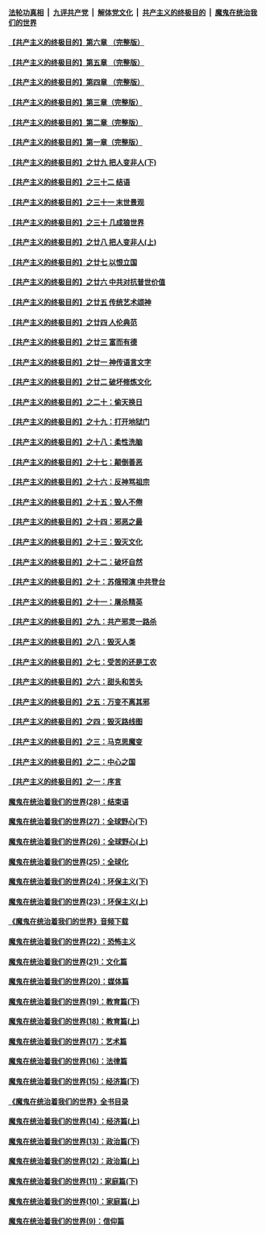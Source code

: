 ####  [法轮功真相](../../../../basic/blob/master/README.md?t=04111051) &nbsp;|&nbsp; [九评共产党](../../../../9ping.md/blob/master/README.md?t=04111051) &nbsp;|&nbsp; [解体党文化](../../../../jtdwh.md/blob/master/README.md?t=04111051)  &nbsp;|&nbsp; [共产主义的终极目的](../../../../gczydzjmd.md/blob/master/README.md?t=04111051) &nbsp;|&nbsp; [魔鬼在统治我们的世界](../../../../mgztzwmdsj.md/blob/master/README.md?t=04111051) 

#### [【共产主义的终极目的】第六章 （完整版）](../pages/nsc422/n11428913.md?t=04111051) 

#### [【共产主义的终极目的】第五章 （完整版）](../pages/nsc422/n11428912.md?t=04111051) 

#### [【共产主义的终极目的】第四章 （完整版）](../pages/nsc422/n11428907.md?t=04111051) 

#### [【共产主义的终极目的】第三章（完整版）](../pages/nsc422/n11428848.md?t=04111051) 

#### [【共产主义的终极目的】第二章（完整版）](../pages/nsc422/n11428831.md?t=04111051) 

#### [【共产主义的终极目的】第一章（完整版）](../pages/nsc422/n11417651.md?t=04111051) 

#### [【共产主义的终极目的】之廿九 把人变非人(下)](../pages/nsc422/n11344140.md?t=04111051) 

#### [【共产主义的终极目的】之三十二 结语](../pages/nsc422/n11360535.md?t=04111051) 

#### [【共产主义的终极目的】之三十一 末世景观](../pages/nsc422/n11351129.md?t=04111051) 

#### [【共产主义的终极目的】之三十 几成狼世界](../pages/nsc422/n11348280.md?t=04111051) 

#### [【共产主义的终极目的】之廿八 把人变非人(上)](../pages/nsc422/n11340492.md?t=04111051) 

#### [【共产主义的终极目的】之廿七 以恨立国](../pages/nsc422/n11336944.md?t=04111051) 

#### [【共产主义的终极目的】之廿六 中共对抗普世价值](../pages/nsc422/n11324785.md?t=04111051) 

#### [【共产主义的终极目的】之廿五 传统艺术颂神](../pages/nsc422/n11296396.md?t=04111051) 

#### [【共产主义的终极目的】之廿四 人伦典范](../pages/nsc422/n11296397.md?t=04111051) 

#### [【共产主义的终极目的】之廿三 富而有德](../pages/nsc422/n11283598.md?t=04111051) 

#### [【共产主义的终极目的】之廿一 神传语言文字](../pages/nsc422/n11263265.md?t=04111051) 

#### [【共产主义的终极目的】之廿二 破坏修炼文化](../pages/nsc422/n11245728.md?t=04111051) 

#### [【共产主义的终极目的】之二十：偷天换日](../pages/nsc422/n11238846.md?t=04111051) 

#### [【共产主义的终极目的】之十九：打开地狱门](../pages/nsc422/n11206376.md?t=04111051) 

#### [【共产主义的终极目的】之十八：柔性洗脑](../pages/nsc422/n11199994.md?t=04111051) 

#### [【共产主义的终极目的】之十七：颠倒善恶](../pages/nsc422/n11179782.md?t=04111051) 

#### [【共产主义的终极目的】之十六：反神骂祖宗](../pages/nsc422/n11166798.md?t=04111051) 

#### [【共产主义的终极目的】之十五：毁人不倦](../pages/nsc422/n11166792.md?t=04111051) 

#### [【共产主义的终极目的】之十四：邪恶之最](../pages/nsc422/n11150249.md?t=04111051) 

#### [【共产主义的终极目的】之十三：毁灭文化](../pages/nsc422/n11135227.md?t=04111051) 

#### [【共产主义的终极目的】之十二：破坏自然](../pages/nsc422/n11135214.md?t=04111051) 

#### [【共产主义的终极目的】之十：苏俄预演 中共登台](../pages/nsc422/n11118424.md?t=04111051) 

#### [【共产主义的终极目的】之十一：屠杀精英](../pages/nsc422/n11118442.md?t=04111051) 

#### [【共产主义的终极目的】之九：共产邪灵一路杀](../pages/nsc422/n11114139.md?t=04111051) 

#### [【共产主义的终极目的】之八：毁灭人类](../pages/nsc422/n11108503.md?t=04111051) 

#### [【共产主义的终极目的】之七：受苦的还是工农](../pages/nsc422/n11101809.md?t=04111051) 

#### [【共产主义的终极目的】之六：甜头和苦头](../pages/nsc422/n11096971.md?t=04111051) 

#### [【共产主义的终极目的】之五：万变不离其邪](../pages/nsc422/n11091285.md?t=04111051) 

#### [【共产主义的终极目的】之四：毁灭路线图](../pages/nsc422/n11086284.md?t=04111051) 

#### [【共产主义的终极目的】之三：马克思魔变](../pages/nsc422/n11061941.md?t=04111051) 

#### [【共产主义的终极目的】之二：中心之国](../pages/nsc422/n11047728.md?t=04111051) 

#### [【共产主义的终极目的】之一：序言](../pages/nsc422/n11086077.md?t=04111051) 

#### [魔鬼在统治着我们的世界(28)：结束语](../pages/nsc422/n10936246.md?t=04111051) 

#### [魔鬼在统治着我们的世界(27)：全球野心(下)](../pages/nsc422/n10928319.md?t=04111051) 

#### [魔鬼在统治着我们的世界(26)：全球野心(上)](../pages/nsc422/n10900318.md?t=04111051) 

#### [魔鬼在统治着我们的世界(25)：全球化](../pages/nsc422/n10788205.md?t=04111051) 

#### [魔鬼在统治着我们的世界(24)：环保主义(下)](../pages/nsc422/n10695307.md?t=04111051) 

#### [魔鬼在统治着我们的世界(23)：环保主义(上)](../pages/nsc422/n10688613.md?t=04111051) 

#### [《魔鬼在统治着我们的世界》音频下载](../pages/nsc422/n10635553.md?t=04111051) 

#### [魔鬼在统治着我们的世界(22)：恐怖主义](../pages/nsc422/n10614727.md?t=04111051) 

#### [魔鬼在统治着我们的世界(21)：文化篇](../pages/nsc422/n10597706.md?t=04111051) 

#### [魔鬼在统治着我们的世界(20)：媒体篇](../pages/nsc422/n10586579.md?t=04111051) 

#### [魔鬼在统治着我们的世界(19)：教育篇(下)](../pages/nsc422/n10564808.md?t=04111051) 

#### [魔鬼在统治着我们的世界(18)：教育篇(上)](../pages/nsc422/n10526970.md?t=04111051) 

#### [魔鬼在统治着我们的世界(17)：艺术篇](../pages/nsc422/n10499093.md?t=04111051) 

#### [魔鬼在统治着我们的世界(16)：法律篇](../pages/nsc422/n10485969.md?t=04111051) 

#### [魔鬼在统治着我们的世界(15)：经济篇(下)](../pages/nsc422/n10469975.md?t=04111051) 

#### [《魔鬼在统治着我们的世界》全书目录](../pages/nsc422/n10464261.md?t=04111051) 

#### [魔鬼在统治着我们的世界(14)：经济篇(上)](../pages/nsc422/n10457370.md?t=04111051) 

#### [魔鬼在统治着我们的世界(13)：政治篇(下)](../pages/nsc422/n10448270.md?t=04111051) 

#### [魔鬼在统治着我们的世界(12)：政治篇(上)](../pages/nsc422/n10444576.md?t=04111051) 

#### [魔鬼在统治着我们的世界(11)：家庭篇(下)](../pages/nsc422/n10440961.md?t=04111051) 

#### [魔鬼在统治着我们的世界(10)：家庭篇(上)](../pages/nsc422/n10435448.md?t=04111051) 

#### [魔鬼在统治着我们的世界(9)：信仰篇](../pages/nsc422/n10432159.md?t=04111051) 

